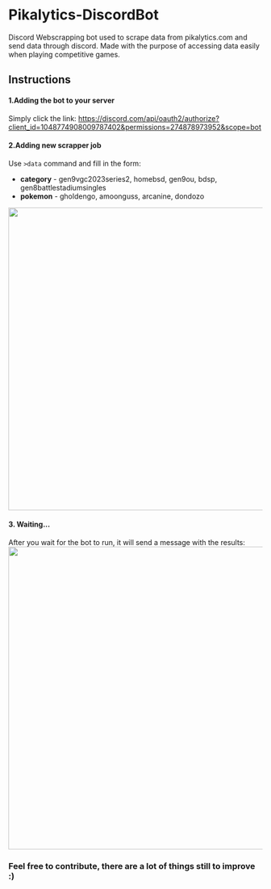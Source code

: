 # Pikalytics-DiscordBot
Discord Webscrapping bot used to scrape data from pikalytics.com and send data through discord. Made with the purpose of accessing data easily when playing competitive games.  
## Instructions  
#### 1.Adding the bot to your server  
Simply click the link: https://discord.com/api/oauth2/authorize?client_id=1048774908009787402&permissions=274878973952&scope=bot  

#### 2.Adding new scrapper job  
Use ```>data``` command and fill in the form:  
- **category** - gen9vgc2023series2, homebsd, gen9ou, bdsp, gen8battlestadiumsingles  
- **pokemon** - gholdengo, amoonguss, arcanine, dondozo  
<img src="https://imgur.com/4SlScmp.png" width=600>  

#### 3. Waiting...  
After you wait for the bot to run, it will send a message with the results: 
<img src="https://imgur.com/eTsW1y2.png" width=600>  
### Feel free to contribute, there are a lot of things still to improve :)  
